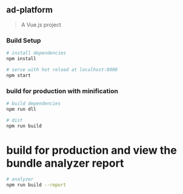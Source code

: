 ## ad-platform

> A Vue.js project

### Build Setup

``` bash
# install dependencies
npm install

# serve with hot reload at localhost:8000
npm start
```


### build for production with minification
```bash
# build dependencies
npm run dll

# dist
npm run build
```

# build for production and view the bundle analyzer report
```bash
# analyzer
npm run build --report

```